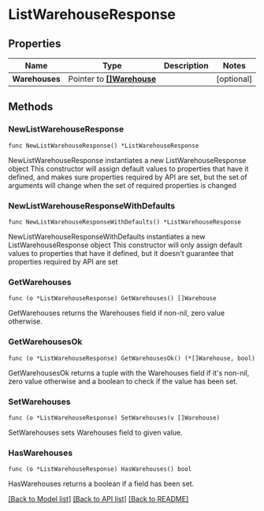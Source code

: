 # ListWarehouseResponse

## Properties

Name | Type | Description | Notes
------------ | ------------- | ------------- | -------------
**Warehouses** | Pointer to [**[]Warehouse**](Warehouse.md) |  | [optional] 

## Methods

### NewListWarehouseResponse

`func NewListWarehouseResponse() *ListWarehouseResponse`

NewListWarehouseResponse instantiates a new ListWarehouseResponse object
This constructor will assign default values to properties that have it defined,
and makes sure properties required by API are set, but the set of arguments
will change when the set of required properties is changed

### NewListWarehouseResponseWithDefaults

`func NewListWarehouseResponseWithDefaults() *ListWarehouseResponse`

NewListWarehouseResponseWithDefaults instantiates a new ListWarehouseResponse object
This constructor will only assign default values to properties that have it defined,
but it doesn't guarantee that properties required by API are set

### GetWarehouses

`func (o *ListWarehouseResponse) GetWarehouses() []Warehouse`

GetWarehouses returns the Warehouses field if non-nil, zero value otherwise.

### GetWarehousesOk

`func (o *ListWarehouseResponse) GetWarehousesOk() (*[]Warehouse, bool)`

GetWarehousesOk returns a tuple with the Warehouses field if it's non-nil, zero value otherwise
and a boolean to check if the value has been set.

### SetWarehouses

`func (o *ListWarehouseResponse) SetWarehouses(v []Warehouse)`

SetWarehouses sets Warehouses field to given value.

### HasWarehouses

`func (o *ListWarehouseResponse) HasWarehouses() bool`

HasWarehouses returns a boolean if a field has been set.


[[Back to Model list]](../README.md#documentation-for-models) [[Back to API list]](../README.md#documentation-for-api-endpoints) [[Back to README]](../README.md)


